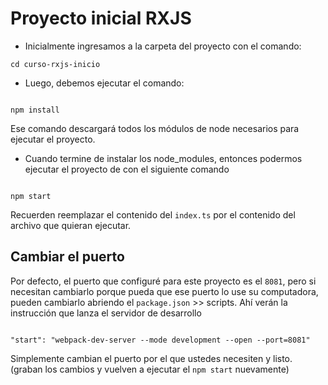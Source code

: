 
# Proyecto inicial RXJS

  
* Inicialmente ingresamos a la carpeta del proyecto con el comando:

```
cd curso-rxjs-inicio
```

* Luego, debemos ejecutar el comando:

  

```

npm install

```

Ese comando descargará todos los módulos de node necesarios para ejecutar el proyecto.

  
  

* Cuando termine de instalar los node_modules, entonces podermos ejecutar el proyecto de con el siguiente comando

  

```

npm start

```

Recuerden reemplazar el contenido del ```index.ts``` por el contenido del archivo que quieran ejecutar.

  

## Cambiar el puerto

Por defecto, el puerto que configuré para este proyecto es el ```8081```, pero si necesitan cambiarlo porque pueda que ese puerto lo use su computadora, pueden cambiarlo abriendo el ```package.json``` >> scripts. Ahí verán la instrucción que lanza el servidor de desarrollo

  

```

"start": "webpack-dev-server --mode development --open --port=8081"

```

  

Simplemente cambian el puerto por el que ustedes necesiten y listo. (graban los cambios y vuelven a ejecutar el ```npm start``` nuevamente)
